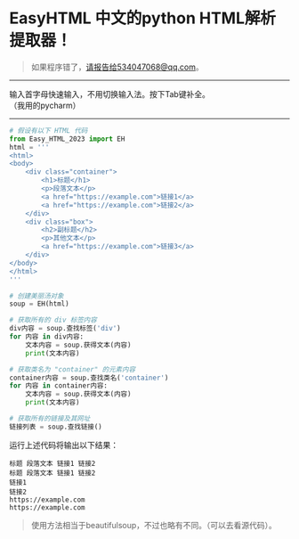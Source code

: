 # EasyHTML 中文的python HTML解析提取器！
>如果程序错了，请报告给534047068@qq.com。
****
输入首字母快速输入，不用切换输入法。按下Tab键补全。<br>
（我用的pycharm）
****
```python
# 假设有以下 HTML 代码
from Easy_HTML_2023 import EH
html = '''
<html>
<body>
    <div class="container">
        <h1>标题</h1>
        <p>段落文本</p>
        <a href="https://example.com">链接1</a>
        <a href="https://example.com">链接2</a>
    </div>
    <div class="box">
        <h2>副标题</h2>
        <p>其他文本</p>
        <a href="https://example.com">链接3</a>
    </div>
</body>
</html>
'''

# 创建美丽汤对象
soup = EH(html)

# 获取所有的 div 标签内容
div内容 = soup.查找标签('div')
for 内容 in div内容:
    文本内容 = soup.获得文本(内容)
    print(文本内容)

# 获取类名为 "container" 的元素内容
container内容 = soup.查找类名('container')
for 内容 in container内容:
    文本内容 = soup.获得文本(内容)
    print(文本内容)

# 获取所有的链接及其网址
链接列表 = soup.查找链接()

```
运行上述代码将输出以下结果：
```
标题 段落文本 链接1 链接2
标题 段落文本 链接1 链接2
链接1
链接2
https://example.com
https://example.com
```
>使用方法相当于beautifulsoup，不过也略有不同。（可以去看源代码）。